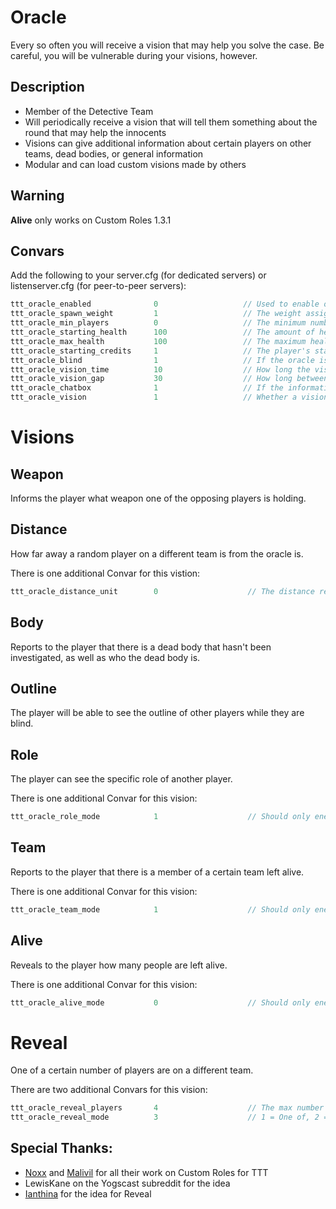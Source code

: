 # Oracle

Every so often you will receive a vision that may help you solve the case.
Be careful, you will be vulnerable during your visions, however.

## Description

- Member of the Detective Team
- Will periodically receive a vision that will tell them something about the round that may help the innocents
- Visions can give additional information about certain players on other teams, dead bodies, or general information
- Modular and can load custom visions made by others

## Warning

**Alive** only works on Custom Roles 1.3.1

## Convars

Add the following to your server.cfg (for dedicated servers) or listenserver.cfg (for peer-to-peer servers):

```cpp
ttt_oracle_enabled              0                   // Used to enable or disable the role
ttt_oracle_spawn_weight         1                   // The weight assigned for spawning the role
ttt_oracle_min_players          0                   // The minimum number of player required to spawn the role
ttt_oracle_starting_health      100                 // The amount of health the role starts each round with
ttt_oracle_max_health           100                 // The maximum health of the role
ttt_oracle_starting_credits     1                   // The player's starting credits
ttt_oracle_blind                1                   // If the oracle is blinded during the vision
ttt_oracle_vision_time          10                  // How long the vision will be on the screen
ttt_oracle_vision_gap           30                  // How long between visions
ttt_oracle_chatbox              1                   // If the information from the vision should be sent to the player in chat too
ttt_oracle_vision               1                   // Whether a vision is enabled or not. Replace "vision" with the name (all lowercase) of each vision you want to enable
```

# Visions

## Weapon

Informs the player what weapon one of the opposing players is holding.

## Distance

How far away a random player on a different team is from the oracle is.

There is one additional Convar for this vistion:

```cpp
ttt_oracle_distance_unit        0                    // The distance reported in ft (0) or m (1)
```

## Body

Reports to the player that there is a dead body that hasn't been investigated, as well as who the dead body is.

## Outline

The player will be able to see the outline of other players while they are blind.

## Role

The player can see the specific role of another player.

There is one additional Convar for this vision:

```cpp
ttt_oracle_role_mode            1                    // Should only enemies be included in the vision? 1 = yes, 2 = no, 3 = Either
```

## Team

Reports to the player that there is a member of a certain team left alive.

There is one additional Convar for this vision:

```cpp
ttt_oracle_team_mode            1                    // Should only enemies be included in the vision? 1 = yes, 2 = no, 3 = Either
```

## Alive

Reveals to the player how many people are left alive.

There is one additional Convar for this vision:

```cpp
ttt_oracle_alive_mode           0                    // Should only enemies be included in the vision? 1 = yes, 2 = no, 3 = Either
```

# Reveal

One of a certain number of players are on a different team. 

There are two additional Convars for this vision:

```cpp
ttt_oracle_reveal_players       4                    // The max number of players selected that could be bad.
ttt_oracle_reveal_mode          3                    // 1 = One of, 2 = At least one of, 3 = Either
```

## Special Thanks:
- [Noxx](https://steamcommunity.com/id/noxxflame) and [Malivil](https://steamcommunity.com/id/malivil) for all their work on Custom Roles for TTT
- LewisKane on the Yogscast subreddit for the idea
- [Ianthina](https://steamcommunity.com/id/2ahlamfatin) for the idea for Reveal